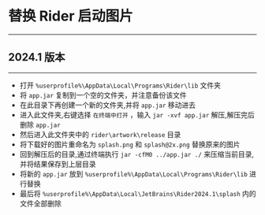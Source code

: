﻿# 替换 Rider 启动图片

****

## 2024.1 版本

****

- 打开 `%userprofile%\AppData\Local\Programs\Rider\lib` 文件夹
- 将 `app.jar` 复制到一个空的文件夹，并注意备份该文件
- 在此目录下再创建一个新的文件夹,并将 `app.jar` 移动进去
- 进入此文件夹,右键选择 `在终端中打开` ，输入 `jar -xvf app.jar` 解压,解压完后删除 `app.jar`
- 然后进入此文件夹中的 `rider\artwork\release` 目录
- 将下载好的图片重命名为 `splash.png` 和 `splash@2x.png` 替换原来的图片
- 回到解压后的目录,通过终端执行 `jar -cfM0 ../app.jar ./` 来压缩当前目录,并将结果保存到上层目录
- 将新的 `app.jar` 放到 `%userprofile%\AppData\Local\Programs\Rider\lib` 进行替换
- 最后将 `%userprofile%\AppData\Local\JetBrains\Rider2024.1\splash` 内的文件全部删除